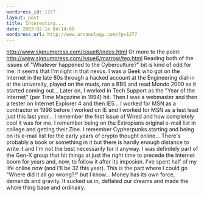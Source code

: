 ```yaml
--- 
wordpress_id: 1277
layout: post
title: Interesting...
date: 2003-02-14 04:14:00
wordpress_url: http://www.arcanology.com/?p=1277
---
```

<a href="http://www.signumpress.com/Issue6/index.html">http://www.signumpress.com/Issue6/index.html</a> Or more to the point: <a href="http://www.signumpress.com/Issue6/marrow/teo.html">http://www.signumpress.com/Issue6/marrow/teo.html</a> Reading both of the issues of "Whatever happened to the Cyberculture?" bit is kind of odd for me. It seems that I'm right in that nexus. I was a Geek who got on the Internet in the late 80s through a hacked account at the Engineering dial-in at the university, played on the muds, ran a BBS and read Mondo 2000 as it started coming out... Later on, I worked in Tech Support as the "Year of the Internet" (per Time Magazine in 1994) hit. Then I was a webmaster and then a tester on Internet Explorer 4 and then IE5... I worked for MSN as a contractor in 1996 before I worked on IE and I worked for MSN as a test lead just this last year... I remember the first issue of Wired and how completely cool it was for me. I remember being on the Extropians original e-mail list in college and getting their Zine. I remember Cypherpunks starting and being on its e-mail list for the early years of crypto thought online... There's probably a book or something in it but there is hardly enough distance to write it and I'm not the best necessarily for it anyway. I was definitely part of the Gen-X group that hit things at just the right time to precede the Internet boom for years and, now, to follow it after its imposion. I've spent half of my life online now (and I'll be 32 this year). This is the part where I could go "Where did it all go wrong?!" but I know... Money has its own force, demands and gravity. It sucked us in, deflated our dreams and made the whole thing base and ordinairy.